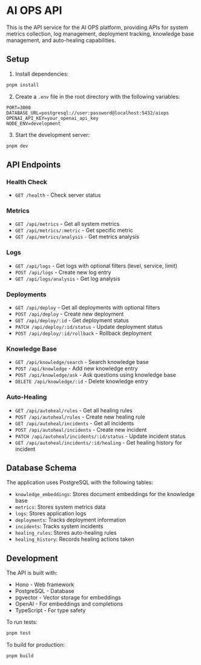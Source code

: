 # AI OPS API

This is the API service for the AI OPS platform, providing APIs for system metrics collection, log management, deployment tracking, knowledge base management, and auto-healing capabilities.

## Setup

1. Install dependencies:
```bash
pnpm install
```

2. Create a `.env` file in the root directory with the following variables:
```
PORT=3000
DATABASE_URL=postgresql://user:password@localhost:5432/aiops
OPENAI_API_KEY=your_openai_api_key
NODE_ENV=development
```

3. Start the development server:
```bash
pnpm dev
```

## API Endpoints

### Health Check
- `GET /health` - Check server status

### Metrics
- `GET /api/metrics` - Get all system metrics
- `GET /api/metrics/:metric` - Get specific metric
- `GET /api/metrics/analysis` - Get metrics analysis

### Logs
- `GET /api/logs` - Get logs with optional filters (level, service, limit)
- `POST /api/logs` - Create new log entry
- `GET /api/logs/analysis` - Get log analysis

### Deployments
- `GET /api/deploy` - Get all deployments with optional filters
- `POST /api/deploy` - Create new deployment
- `GET /api/deploy/:id` - Get deployment status
- `PATCH /api/deploy/:id/status` - Update deployment status
- `POST /api/deploy/:id/rollback` - Rollback deployment

### Knowledge Base
- `GET /api/knowledge/search` - Search knowledge base
- `POST /api/knowledge` - Add new knowledge entry
- `POST /api/knowledge/ask` - Ask questions using knowledge base
- `DELETE /api/knowledge/:id` - Delete knowledge entry

### Auto-Healing
- `GET /api/autoheal/rules` - Get all healing rules
- `POST /api/autoheal/rules` - Create new healing rule
- `GET /api/autoheal/incidents` - Get all incidents
- `POST /api/autoheal/incidents` - Create new incident
- `PATCH /api/autoheal/incidents/:id/status` - Update incident status
- `GET /api/autoheal/incidents/:id/healing` - Get healing history for incident

## Database Schema

The application uses PostgreSQL with the following tables:

- `knowledge_embeddings`: Stores document embeddings for the knowledge base
- `metrics`: Stores system metrics data
- `logs`: Stores application logs
- `deployments`: Tracks deployment information
- `incidents`: Tracks system incidents
- `healing_rules`: Stores auto-healing rules
- `healing_history`: Records healing actions taken

## Development

The API is built with:
- Hono - Web framework
- PostgreSQL - Database
- pgvector - Vector storage for embeddings
- OpenAI - For embeddings and completions
- TypeScript - For type safety

To run tests:
```bash
pnpm test
```

To build for production:
```bash
pnpm build
``` 